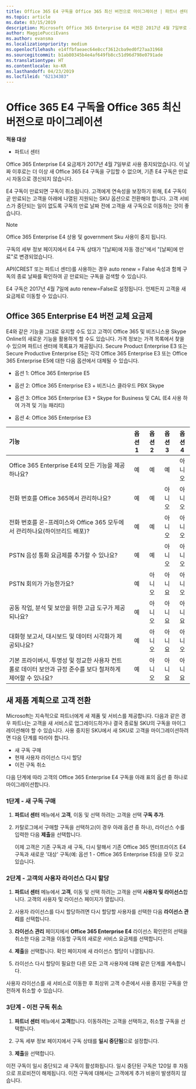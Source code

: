 ```yaml
---
title: Office 365 E4 구독을 Office 365 최신 버전으로 마이그레이션 | 파트너 센터
ms.topic: article
ms.date: 03/15/2019
description: Microsoft Office 365 Enterprise E4 버전은 2017년 4월 7일부로 사용 중지되었습니다. 고객 구독을 Office 365 최신 버전으로 마이그레이션하는 방법을 알아보세요.
author: MaggiePucciEvans
ms.author: evansma
ms.localizationpriority: medium
ms.openlocfilehash: e14ffbfaeaec64e8ccf3612cba9ed0f27aa31968
ms.sourcegitcommit: b1ab80345b4e4af649fb8cc51d96d798e0791ade
ms.translationtype: HT
ms.contentlocale: ko-KR
ms.lasthandoff: 04/23/2019
ms.locfileid: "62134383"
---
```

# <a name="migrate-office-365-e4-subscriptions-to-newer-office-365-versions"></a>Office 365 E4 구독을 Office 365 최신 버전으로 마이그레이션

**적용 대상**

-  파트너 센터

Office 365 Enterprise E4 요금제가 2017년 4월 7일부로 사용 중지되었습니다. 이 날짜 이후로는 더 이상 새 Office 365 E4 구독을 구입할 수 없으며, 기존 E4 구독은 만료 시 자동으로 갱신되지 않습니다.

E4 구독이 만료되면 구독이 취소됩니다. 고객에게 연속성을 보장하기 위해, E4 구독이 곧 만료되는 고객을 아래에 나열된 지원되는 SKU 옵션으로 전환해야 합니다. 고객 서비스가 중단되는 일이 없도록 구독의 만료 날짜 전에 고객을 새 구독으로 이동하는 것이 좋습니다. 

> [!NOTE]  
>  Office 365 Enterprise E4 상용 및 government Sku 사용이 중지 됩니다.
 
구독의 세부 정보 페이지에서 E4 구독 상태가 "[날짜]에 자동 갱신"에서 "[날짜]에 만료"로 변경되었습니다. 

API(CREST 또는 파트너 센터)를 사용하는 경우 auto renew = False 속성과 함께 구독의 종료 날짜를 확인하여 곧 만료되는 구독을 검색할 수 있습니다. 

E4 구독은 2017년 4월 7일에 auto renew=False로 설정됩니다. 언제든지 고객을 새 요금제로 이동할 수 있습니다. 

## <a name="office-365-enterprise-e4-edition-replacement-plans"></a>Office 365 Enterprise E4 버전 교체 요금제

E4와 같은 기능을 그대로 유지할 수도 있고 고객이 Office 365 및 비즈니스용 Skype Online의 새로운 기능을 활용하게 할 수도 있습니다. 가격 정보는 가격 목록에서 찾을 수 있으며 파트너 센터에 목록표가 제공됩니다. Secure Product Enterprise E3 또는 Secure Productive Enterprise E5는 각각 Office 365 Enterprise E3 또는 Office 365 Enterprise E5에 대한 다음 옵션에서 대체될 수 있습니다.

- 옵션 1: Office 365 Enterprise E5

- 옵션 2: Office 365 Enterprise E3 + 비즈니스 클라우드 PBX Skype

- 옵션 3: Office 365 Enterprise E3 + Skype for Business 및 CAL (E4 사용 하 여 가격 및 기능 패리티)

- 옵션 4: Office 365 Enterprise E3


| 기능 | 옵션 1 | 옵션 2 | 옵션 3 | 옵션 4 |
| :---    | :------: |   :---:  |   :---:  |   :---:  |
| Office 365 Enterprise E4의 모든 기능을 제공하나요? | 예 | 예 | 예 | 아니오 |
| 전화 번호를 Office 365에서 관리하나요? | 예 | 예 | 아니오 | 아니오 |
| 전화 번호를 온-프레미스와 Office 365 모두에서 관리하나요(하이브리드 배포)? | 예 | 예 | 아니오 | 아니오 |
| PSTN 음성 통화 요금제를 추가할 수 있나요? | 예 | 예 | 아니오 | 아니오 |
| PSTN 회의가 가능한가요? | 예 | 아니오 | 아니요 | 아니오 |
| 공동 작업, 분석 및 보안을 위한 고급 도구가 제공되나요? | 예 | 아니오 | 아니요 | 아니요 |
| 대화형 보고서, 대시보드 및 데이터 시각화가 제공되나요? | 예 | 아니오 | 아니요 | 아니오 | 
| 기본 프라이버시, 투명성 및 정교한 사용자 컨트롤로 데이터 보안과 규정 준수를 보다 철저하게 제어할 수 있나요? | 예 | 아니오 | 아니요 | 아니요 | 

## <a name="transition-customers-to-new-product-plans"></a>새 제품 계획으로 고객 전환

Microsoft는 지속적으로 파트너에게 새 제품 및 서비스를 제공합니다. 다음과 같은 경우 파트너는 고객을 새 서비스로 업그레이드하거나 결국 종료될 SKU의 구독을 마이그레이션해야 할 수 있습니다. 사용 중지된 SKU에서 새 SKU로 고객을 마이그레이션하려면 다음 단계를 따라야 합니다.

-   새 구독 구매
-   현재 사용자 라이선스 다시 할당
-   이전 구독 취소

다음 단계에 따라 고객의 Office 365 Enterprise E4 구독을 아래 표의 옵션 중 하나로 마이그레이션합니다.

### <a name="step-1---purchase-the-new-subscription"></a>1단계 - 새 구독 구매

1. **파트너 센터** 메뉴에서 **고객**, 이동 및 선택 하려는 고객을 선택 **구독 추가**.

2. 카탈로그에서 구매할 구독을 선택하고(이 경우 아래 옵션 중 하나), 라이선스 수를 입력한 다음 **제출**을 선택합니다.

   이제 고객은 기존 구독과 새 구독, 다시 말해서 기존 Office 365 엔터프라이즈 E4 구독과 새로운 '대상' 구독(예: 옵션 1 - Office 365 Enterprise E5)을 모두 갖고 있습니다.

### <a name="step-2---reassign-the-customers-users-licenses"></a>2단계 - 고객의 사용자 라이선스 다시 할당

1. **파트너 센터** 메뉴에서 **고객**, 이동 및 선택 하려는 고객을 선택 **사용자 및 라이선스**합니다. 고객의 사용자 및 라이선스 페이지가 열립니다.

2. 사용자 라이선스를 다시 할당하려면 다시 할당할 사용자를 선택한 다음 **라이선스 관리**를 선택합니다.

3. **라이선스 관리** 페이지에서 **Office 365 Enterprise E4** 라이선스 확인란의 선택을 취소한 다음 고객을 이동할 구독의 새로운 서비스 요금제를 선택합니다.

4. **제출**을 선택합니다. 확인 페이지에 새 라이선스 할당이 나열됩니다.

5. 라이선스 다시 할당이 필요한 다른 모든 고객 사용자에 대해 같은 단계를 계속합니다.

사용자 라이선스를 새 서비스로 이동한 후 최상위 고객 수준에서 사용 중지된 구독을 안전하게 취소할 수 있습니다.

### <a name="step-3---cancel-the-old-subscription"></a>3단계 - 이전 구독 취소

1. **파트너 센터** 메뉴에서 **고객**합니다. 이동하려는 고객을 선택하고, 취소할 구독을 선택합니다.

2. 구독 세부 정보 페이지에서 구독 상태를 **일시 중단됨**으로 설정합니다.

3. **제출**을 선택합니다.

이전 구독이 일시 중단되고 새 구독이 활성화됩니다. 일시 중단된 구독은 120일 후 자동으로 프로비전이 해제됩니다. 이전 구독에 대해서는 고객에게 추가 비용이 발생하지 않습니다.



 



